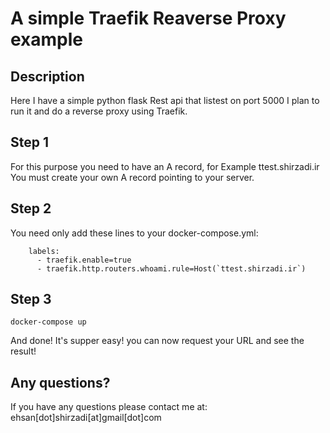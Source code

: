 # A simple Traefik Reaverse Proxy example

## Description

Here I have a simple python flask Rest api that listest on port 5000
I plan to run it and do a reverse proxy using Traefik.

## Step 1
For this purpose you need to have an A record, for Example ttest.shirzadi.ir
You must create your own A record pointing to your server.

## Step 2
You need only add these lines to your docker-compose.yml:
```
    labels:
      - traefik.enable=true
      - traefik.http.routers.whoami.rule=Host(`ttest.shirzadi.ir`)
```

## Step 3
```
docker-compose up
```
And done!
It's supper easy! you can now request your URL and see the result!

## Any questions?
If you have any questions please contact me at:
ehsan[dot]shirzadi[at]gmail[dot]com
